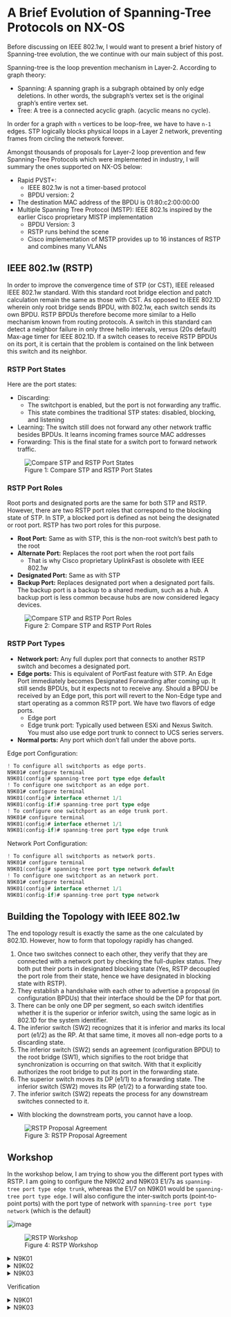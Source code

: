 # A Brief Evolution of Spanning-Tree Protocols on NX-OS

Before discussing on IEEE 802.1w, I would want to present a brief history of Spanning-tree evolution, the we continue with our main subject of this post.

Spanning-tree is the loop prevention mechanism in Layer-2. According to graph theory:

  * Spanning: A spanning graph is a subgraph obtained by only edge deletions. In other words, the subgraph’s vertex set is the original graph’s entire vertex set.
  * Tree: A tree is a connected acyclic graph. (acyclic means no cycle).

In order for a graph with `n` vertices to be loop-free, we have to have `n-1` edges. STP logically blocks physical loops in a Layer 2 network, preventing frames from circling the network forever.

Amongst thousands of proposals for Layer-2 loop prevention and few Spanning-Tree Protocols which were implemented in industry, I will summary the ones supported on NX-OS below:

  * Rapid PVST+:
    * IEEE 802.1w is not a timer-based protocol
    * BPDU version: 2
   * The destination MAC address of the BPDU is 01:80:c2:00:00:00
  * Multiple Spanning Tree Protocol (MSTP): IEEE 802.1s inspired by the earlier Cisco proprietary MISTP implementation
    * BPDU Version: 3
    * RSTP runs behind the scene
    * Cisco implementation of MSTP provides up to 16 instances of RSTP and combines many VLANs

## IEEE 802.1w (RSTP)

In order to improve the convergence time of STP (or CST), IEEE released IEEE 802.1w standard. With this standard root bridge election and patch calculation remain the same as those with CST. As opposed to IEEE 802.1D wherein only root bridge sends BPDU, with 802.1w, each switch sends its own BPDU. RSTP BPDUs therefore become more similar to a Hello mechanism known from routing protocols. A switch in this standard can detect a neighbor failure in only three hello intervals, versus (20s default) Max-age timer for IEEE 802.1D. If a switch ceases to receive RSTP BPDUs on its port, it is certain that the problem is contained on the link between this switch and its neighbor.

### RSTP Port States
Here are the port states:

* Discarding:
  *  The switchport is enabled, but the port is not forwarding any traffic.
  * This state combines the traditional STP states: disabled, blocking, and listening
* Learning: The switch still does not forward any other network traffic besides BPDUs. It learns incoming frames source MAC addresses
* Forwarding: This is the final state for a switch port to forward network traffic.

<figure>
  <img src="https://user-images.githubusercontent.com/31813625/235383468-a48bce44-c193-4a19-8f05-72358a53dabb.png" alt="Compare STP and RSTP Port States">
  <figcaption>Figure 1: Compare STP and RSTP Port States</figcaption>
</figure>

### RSTP Port Roles

Root ports and designated ports are the same for both STP and RSTP. However, there are two RSTP port roles that correspond to the blocking state of STP. In STP, a blocked port is defined as not being the designated or root port. RSTP has two port roles for this purpose.

* **Root Port:** Same as with STP, this is the non-root switch’s best path to the root
* **Alternate Port:** Replaces the root port when the root port fails
  * That is why Cisco proprietary UplinkFast is obsolete with IEEE 802.1w
* **Designated Port:** Same as with STP
* **Backup Port:** Replaces designated port when a designated port fails. The backup port is a backup to a shared medium, such as a hub. A backup port is less common because hubs are now considered legacy devices.

<figure>
  <img src="https://user-images.githubusercontent.com/31813625/235383941-dbbbb622-1252-446e-b6eb-85359902357b.png" alt="Compare STP and RSTP Port Roles">
  <figcaption>Figure 2: Compare STP and RSTP Port Roles</figcaption>
</figure>

### RSTP Port Types

* **Network port:** Any full duplex port that connects to another RSTP switch and becomes a designated port.
* **Edge ports:** This is equivalent of PortFast feature with STP. An Edge Port immediately becomes Designated Forwarding after coming up. It still sends BPDUs, but it expects not to receive any. Should a BPDU be received by an Edge port, this port will revert to the Non-Edge type and start operating as a common RSTP port. We have two flavors of edge ports.
  * Edge port
  * Edge trunk port: Typically used between ESXi and Nexus Switch. You must also use edge port trunk to connect to UCS series servers.
* **Normal ports:** Any port which don’t fall under the above ports.

Edge port Configuration:

```go
! To configure all switchports as edge ports.
N9K01# configure terminal
N9K01(config)# spanning-tree port type edge default
! To configure one switchport as an edge port.
N9K01# configure terminal
N9K01(config)# interface ethernet 1/1
N9K01(config-if)# spanning-tree port type edge
! To configure one switchport as an edge trunk port.
N9K01# configure terminal
N9K01(config)# interface ethernet 1/1
N9K01(config-if)# spanning-tree port type edge trunk
```

Network Port Configuration:

```go
! To configure all switchports as network ports.
N9K01# configure terminal
N9K01(config)# spanning-tree port type network default
! To configure one switchport as an network port.
N9K01# configure terminal
N9K01(config)# interface ethernet 1/1
N9K01(config-if)# spanning-tree port type network
```

## Building the Topology with IEEE 802.1w

The end topology result is exactly the same as the one calculated by 802.1D. However, how to form that topology rapidly has changed.

1. Once two switches connect to each other, they verify that they are connected with a network port by checking the full-duplex status. They both put their ports in designated blocking state (Yes, RSTP decoupled the port role from their state, hence we have designated in blocking state with RSTP).
2. They establish a handshake with each other to advertise a proposal (in configuration BPDUs) that their interface should be the DP for that port.
3. There can be only one DP per segment, so each switch identifies whether it is the superior or inferior switch, using the same logic as in 802.1D for the system identifier.
4. The inferior switch (SW2) recognizes that it is inferior and marks its local port (e1/2) as the RP. At that same time, it moves all non-edge ports to a discarding state.
5. The inferior switch (SW2) sends an agreement (configuration BPDU) to the root bridge (SW1), which signifies to the root bridge that synchronization is occurring on that switch. With that it explicitly authorizes the root bridge to put its port in the forwarding state.
6. The superior switch moves its DP (e1/1) to a forwarding state. The inferior switch (SW2) moves its RP (e1/2) to a forwarding state too.
7. The inferior switch (SW2) repeats the process for any downstream switches connected to it.
  * With blocking the downstream ports, you cannot have a loop.

<figure>
  <img src="https://user-images.githubusercontent.com/31813625/235383740-731084c2-a0b0-4adc-b123-0894e3537d06.png" alt="RSTP Proposal Agreement">
  <figcaption>Figure 3: RSTP Proposal Agreement</figcaption>
</figure>

## Workshop

In the workshop below, I am trying to show you the different port types with RSTP. I am going to configure the N9K02 and N9K03 E1/7s as `spanning-tree port type edge trunk`, whereas the E1/7 on N9K01 would be `spanning-tree port type edge`. I will also configure the inter-switch ports (point-to-point ports) with the port type of network with `spanning-tree port type network` (which is the default)

![image]()
<figure>
  <img src="https://user-images.githubusercontent.com/31813625/235383872-c6b30bd6-a8c6-41e4-ade0-df2e1a863287.png" alt="RSTP Workshop">
  <figcaption>Figure 4: RSTP Workshop</figcaption>
</figure>


<details>
 
<summary>N9K01</summary>

```elixir
  configure terminal
    interface ethernet 1/1-2
      spanning-tree port type network
    switchport mode trunk
    exit
    interface ethernet 1/7
      spanning-tree port type edge
    switchport mode access
    switchport access vlan 100
    exit
```
</details>

<details>

<summary>N9K02</summary>

```elixir
  configure terminal
    interface ethernet 1/1 , ethernet 1/3
      spanning-tree port type network
    switchport mode trunk
    exit
    interface ethernet 1/7
      spanning-tree port type edge trunk
    switchport mode trunk
  exit
```
</details>

<details>

<summary>N9K03</summary>

```elixir
  configure terminal
    interface ethernet 1/2 , ethernet 1/3
      spanning-tree port type network
    switchport mode trunk
    exit
    interface ethernet 1/7
      spanning-tree port type edge trunk
    switchport mode trunk
    exit
```
</details>

Verification

<details>

<summary>N9K01</summary>

```elixir
N9K01(config)# show interface ethernet 1/1 switchport
Name: Ethernet1/1
  Switchport: Enabled
  Switchport Monitor: Not enabled
  Switchport Isolated : Not enabled
  Switchport Block Multicast: Not enabled
  Switchport Block Unicast: Not enabled
  Operational Mode: trunk
  Access Mode VLAN: 1 (default)
  Trunking Native Mode VLAN: 1 (default)
  Trunking VLANs Allowed: 1-4094
  Voice VLAN: none


N9K01(config)# show interface ethernet 1/7 switchport
Name: Ethernet1/7
  Switchport: Enabled
  Switchport Monitor: Not enabled
  Switchport Isolated : Not enabled
  Switchport Block Multicast: Not enabled
  Switchport Block Unicast: Not enabled
  Operational Mode: access
  Access Mode VLAN: 100 (VLAN0100)
  Trunking Native Mode VLAN: 1 (default)
  Trunking VLANs Allowed: 1-4094
  Voice VLAN: none
```
</details>

<details>

<summary>N9K03</summary>

```elixir
N9K03(config)# show interface ethernet 1/7 switchport
Name: Ethernet1/7
  Switchport: Enabled
  Switchport Monitor: Not enabled
  Switchport Isolated : Not enabled
  Switchport Block Multicast: Not enabled
  Switchport Block Unicast: Not enabled
  Operational Mode: trunk
  Access Mode VLAN: 1 (default)
  Trunking Native Mode VLAN: 1 (default)
  Trunking VLANs Allowed: 1-4094
  Voice VLAN: none
```
</details>